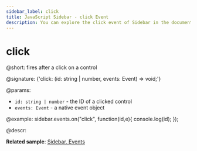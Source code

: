 ```yaml
---
sidebar_label: click
title: JavaScript Sidebar - click Event 
description: You can explore the click event of Sidebar in the documentation of the DHTMLX JavaScript UI library. Browse developer guides and API reference, try out code examples and live demos, and download a free 30-day evaluation version of DHTMLX Suite.
---
```


# click

@short: fires after a click on a control

@signature: {'click: (id: string | number, events: Event) => void;'}

@params:
- `id: string | number` - the ID of a clicked control
- `events: Event` - a native event object

@example:
sidebar.events.on("click", function(id,e){
    console.log(id);
});

@descr:

**Related sample**: [Sidebar. Events](https://snippet.dhtmlx.com/qfddiu3i?tag=sidebar)

[comment]: # (@related: sidebar/events.md)
